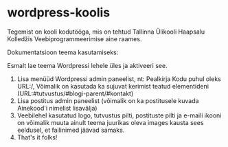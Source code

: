 # wordpress-koolis
Tegemist on kooli kodutööga, mis on tehtud Tallinna Ülikooli Haapsalu Kolledžis Veebiprogrammeerimise aine raames.

Dokumentatsioon teema kasutamiseks:

Esmalt lae teema Wordpressi lehele üles ja aktiveeri see.
1. Lisa menüüd Wordpressi admin paneelist, nt: Pealkirja Kodu puhul oleks URL:/, Võimalik on kasutada ka sujuvat kerimist teatud elementideni (URL:#tutvustus/#blogi-parent/#kontakt)
2. Lisa postitus admin paneelist (võimalik on ka postitusele kuvada Ainekood'i nimelist lisavälja)
3. Veebilehel kasutatud logo, tutvustus pilti, postituste pilti ja e-maili ikooni on võimalik muuta ainult teema juurikas oleva images kausta sees eeldusel, et failinimed jäävad samaks.
4. That's it folks!
